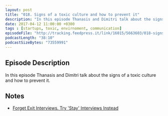 ```yaml
---
layout: post
title: "018. Signs of a toxic culture and how to prevent it"
description: "In this episode Thanasis and Dimitri talk about the signs of a toxic culture and how to prevent it."
date: 2017-04-12 11:00:00 +0300
tags : [startups, toxic, envirnoment, communication]
episodeFile: "http://tracking.feedpress.it/link/16015/5663603/018-signs-of-a-toxic-culture-and-how-to-prevent-it.mp3"
podcastLength: "38:10"
podcastSizeBytes: "73559991"
---
```


## Episode Description

In this episode Thanasis and Dimitri talk about the signs of a toxic culture and how to prevent it.

## Notes

* [Forget Exit Interviews. Try 'Stay' Interviews Instead](https://www.inc.com/peter-economy/forget-exit-interviews-try-stay-interviews-instead.html)
